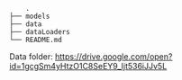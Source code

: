 		.
    ├── models
    ├── data
    ├── dataLoaders
    └── README.md

Data folder: https://drive.google.com/open?id=1gcgSm4yHtzO1C8SeEY9_Ijt536iJJv5L